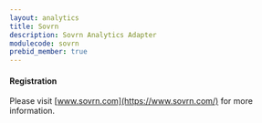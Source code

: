 ```yaml
---
layout: analytics
title: Sovrn
description: Sovrn Analytics Adapter
modulecode: sovrn
prebid_member: true
---
```


#### Registration

Please visit [www.sovrn.com](https://www.sovrn.com/) for more information.
